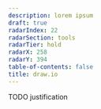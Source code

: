 ```yaml
---
description: lorem ipsum
draft: true
radarIndex: 22
radarSection: tools
radarTier: hold
radarX: 258
radarY: 394
table-of-contents: false
title: draw.io
---
```


TODO justification
